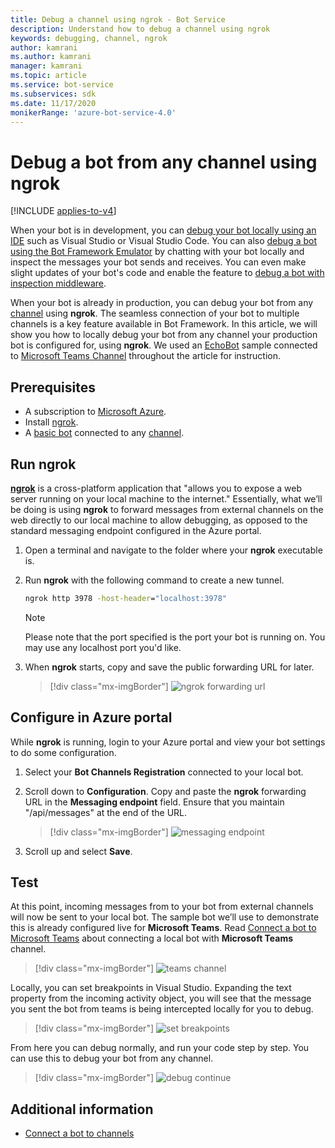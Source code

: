 ```yaml
---
title: Debug a channel using ngrok - Bot Service
description: Understand how to debug a channel using ngrok
keywords: debugging, channel, ngrok
author: kamrani
ms.author: kamrani
manager: kamrani
ms.topic: article
ms.service: bot-service
ms.subservices: sdk
ms.date: 11/17/2020
monikerRange: 'azure-bot-service-4.0'
---
```


# Debug a bot from any channel using ngrok

[!INCLUDE [applies-to-v4](includes/applies-to-v4-current.md)]

When your bot is in development, you can [debug your bot locally using an IDE](bot-service-debug-bot.md) such as Visual Studio or Visual Studio Code. You can also [debug a bot using the Bot Framework Emulator](bot-service-debug-emulator.md) by chatting with your bot locally and inspect the messages your bot sends and receives. You can even make slight updates of your bot's code and enable the feature to [debug a bot with inspection middleware](bot-service-debug-inspection-middleware.md).

When your bot is already in production, you can debug your bot from any [channel](bot-service-manage-channels.md) using **ngrok**. The seamless connection of your bot to multiple channels is a key feature available in Bot Framework. In this article, we will show you how to locally debug your bot from any channel your production bot is configured for, using **ngrok**. We used an [EchoBot](https://github.com/microsoft/BotBuilder-Samples/tree/main/samples/csharp_dotnetcore/02.echo-bot) sample connected to [Microsoft Teams Channel](channel-connect-teams.md) throughout the article for instruction.

<!-- the Bot Framework Emulator uses an instance of the [Web Chat control](https://github.com/Microsoft/BotFramework-WebChat), which is only used in DirectLine, or embedded into web sites using a standard or custom configuration. Popular third party channels such as Slack, Facebook Messenger, Kik, etc. all implement their own chat channel user interfaces. In this article, we’ll discuss how you can locally debug your bot from any channel your production bot is configured for, using [ngrok](https://ngrok.com/docs). -->

## Prerequisites

* A subscription to [Microsoft Azure](https://azure.microsoft.com/).
* Install [ngrok](https://ngrok.com/).
* A [basic bot](https://github.com/microsoft/BotBuilder-Samples/tree/main/samples/csharp_dotnetcore/02.echo-bot) connected to any [channel](bot-service-manage-channels.md).

## Run ngrok

[**ngrok**](https://ngrok.com/docs) is a cross-platform application that "allows you to expose a web server running on your local machine to the internet." Essentially, what we’ll be doing is using **ngrok** to forward messages from external channels on the web directly to our local machine to allow debugging, as opposed to the standard messaging endpoint configured in the Azure portal.

1. Open a terminal and navigate to the folder where your **ngrok** executable is.

2. Run **ngrok** with the following command to create a new tunnel.

    ```cmd
    ngrok http 3978 -host-header="localhost:3978"
    ```

    > [!NOTE]
    > Please note that the port specified is the port your bot is running on. You may use any localhost port you'd like.

3. When **ngrok** starts, copy and save the public forwarding URL for later.

    > [!div class="mx-imgBorder"]
    > ![ngrok forwarding url](./media/debug-ngrok/ngrok-forwarding-url.png)

## Configure in Azure portal

While **ngrok** is running, login to your Azure portal and view your bot settings to do some configuration.

1. Select your **Bot Channels Registration** connected to your local bot.

2. Scroll down to **Configuration**. Copy and paste the **ngrok** forwarding URL in the **Messaging endpoint** field. Ensure that you maintain "/api/messages" at the end of the URL.

    > [!div class="mx-imgBorder"]
    > ![messaging endpoint](./media/debug-ngrok/messaging-endpoint.png)

3. Scroll up and select **Save**.

## Test

At this point, incoming messages from to your bot from external channels will now be sent to your local bot. The sample bot we’ll use to demonstrate this is already configured live for **Microsoft Teams**. Read [Connect a bot to Microsoft Teams](channel-connect-teams.md) about connecting a local bot with **Microsoft Teams** channel.

> [!div class="mx-imgBorder"]
> ![teams channel](./media/debug-ngrok/teams-channel.png)

Locally, you can set breakpoints in Visual Studio. Expanding the text property from the incoming activity object, you will see that the message you sent the bot from teams is being intercepted locally for you to debug.

> [!div class="mx-imgBorder"]
> ![set breakpoints](./media/debug-ngrok/breakpoint.png)

From here you can debug normally, and run your code step by step. You can use this to debug your bot from any channel.

> [!div class="mx-imgBorder"]
> ![debug continue](./media/debug-ngrok/debug-continue.png)

## Additional information

* [Connect a bot to channels](bot-service-manage-channels.md)
